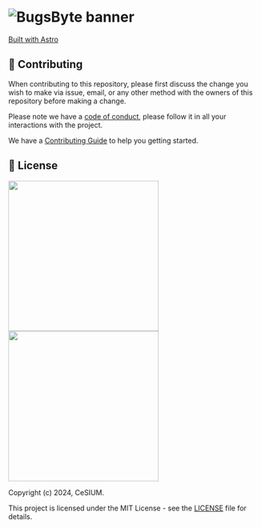 # ![BugsByte banner](.github/brand/bugsbyte-banner24.png)

[Built with Astro](https://astro.build)

## 🤝 Contributing

When contributing to this repository, please first discuss the change you wish to make via issue, email, or any other method with the owners of this repository before making a change.

Please note we have a [code of conduct](CODE_OF_CONDUCT.md), please follow it in all your interactions with the project.

We have a [Contributing Guide](CONTRIBUTING.md) to help you getting started.

## 📝 License

<img src=".github/brand/cesium-DARK.svg#gh-light-mode-only" width="300">
<img src=".github/brand/cesium-LIGHT.svg#gh-dark-mode-only" width="300">

Copyright (c) 2024, CeSIUM.

This project is licensed under the MIT License - see the [LICENSE](LICENSE)
file for details.